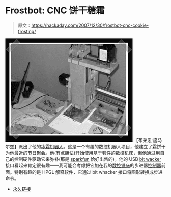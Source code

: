 # Frostbot: CNC 饼干糖霜

> 原文：<https://hackaday.com/2007/12/30/frostbot-cnc-cookie-frosting/>

![](img/fd02633b055f9423c829b909a582ac93.png)
【布莱恩·施马尔兹】派出了他的[冰霜机器人](http://greta.dhs.org/FrostBot/)。这是一个有趣的数控机器人项目，他建立了霜饼干为他最近的节日聚会。他(有点胆怯)开始使用基于[套件的](http://www.fireballcnc.com/)数控机床，但他通过用自己的控制硬件驱动它来弥补(那是 [sparkfun](http://www.sparkfun.com) 恰好出售的)。他的 USB [bit wacker](http://greta.dhs.org/UBW/) 接口看起来肯定很有趣——我可能会考虑把它加在我的[数控铣床](http://biobug.org/machine-shop/mill/)的步进器[控制器](http://biobug.org/machine-shop/mill/controller.php)前面。特别有趣的是 HPGL 解释软件，它通过 bit whacker 接口将图形转换成步进命令。

*   [永久链接](http://greta.dhs.org/FrostBot/)